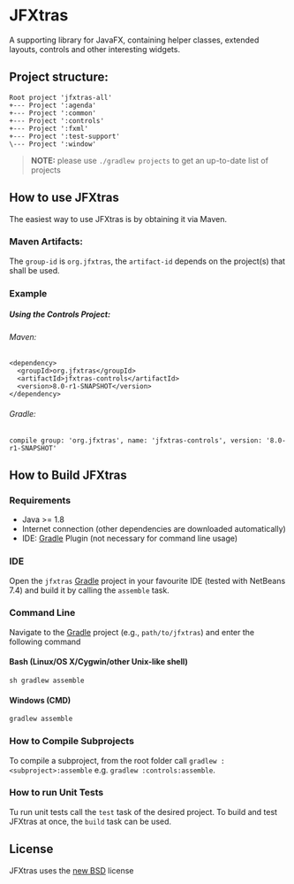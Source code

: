 JFXtras
=======

A supporting library for JavaFX, containing helper classes, extended layouts, controls and other interesting widgets.

## Project structure:

    Root project 'jfxtras-all'
    +--- Project ':agenda'
    +--- Project ':common'
    +--- Project ':controls'
    +--- Project ':fxml'
    +--- Project ':test-support'
    \--- Project ':window'
    
> **NOTE:** please use `./gradlew projects` to get an up-to-date list of projects


## How to use JFXtras

The easiest way to use JFXtras is by obtaining it via Maven.

### Maven Artifacts:

The `group-id` is `org.jfxtras`, the `artifact-id` depends on the project(s) that shall be used.

### Example

##### Using the Controls Project:

###### Maven:

    <dependency>
      <groupId>org.jfxtras</groupId>
      <artifactId>jfxtras-controls</artifactId>
      <version>8.0-r1-SNAPSHOT</version>
    </dependency>
    
###### Gradle:

    compile group: 'org.jfxtras', name: 'jfxtras-controls', version: '8.0-r1-SNAPSHOT'

## How to Build JFXtras

### Requirements

- Java >= 1.8
- Internet connection (other dependencies are downloaded automatically)
- IDE: [Gradle](http://www.gradle.org/) Plugin (not necessary for command line usage)

### IDE

Open the `jfxtras` [Gradle](http://www.gradle.org/) project in your favourite IDE (tested with NetBeans 7.4) and build it
by calling the `assemble` task.

### Command Line

Navigate to the [Gradle](http://www.gradle.org/) project (e.g., `path/to/jfxtras`) and enter the following command

#### Bash (Linux/OS X/Cygwin/other Unix-like shell)

    sh gradlew assemble
    
#### Windows (CMD)

    gradlew assemble
    
### How to Compile Subprojects

To compile a subproject, from the root folder call `gradlew :<subproject>:assemble` e.g. `gradlew :controls:assemble`.

### How to run Unit Tests

Tu run unit tests call the `test` task of the desired project. To build and test JFXtras at once, the `build` task can be used.

## License

JFXtras uses the [new BSD](http://en.wikipedia.org/wiki/BSD_licenses#3-clause_license_.28.22Revised_BSD_License.22.2C_.22New_BSD_License.22.2C_or_.22Modified_BSD_License.22.29) license
